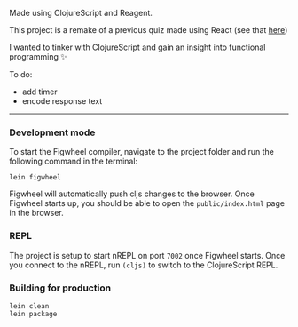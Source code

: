 Made using ClojureScript and Reagent.

This project is a remake of a previous quiz made using React (see that [here](https://github.com/FAC-Sixteen/b-b))

I wanted to tinker with ClojureScript and gain an insight into functional programming :sparkles:

To do:
 - add timer
 - encode response text

---


### Development mode
To start the Figwheel compiler, navigate to the project folder and run the following command in the terminal:

```
lein figwheel
```

Figwheel will automatically push cljs changes to the browser.
Once Figwheel starts up, you should be able to open the `public/index.html` page in the browser.

### REPL

The project is setup to start nREPL on port `7002` once Figwheel starts.
Once you connect to the nREPL, run `(cljs)` to switch to the ClojureScript REPL.

### Building for production

```
lein clean
lein package
```

